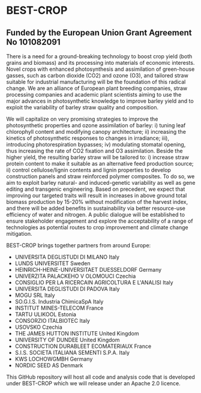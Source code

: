 # BEST-CROP 

## Funded by the European Union Grant Agreement No 101082091 

There is a need for a ground-breaking technology to boost crop yield (both grains and biomass) and its processing into materials of economic interests. Novel crops with enhanced photosynthesis and assimilation of green-house gasses, such as carbon dioxide (CO2) and ozone (O3), and tailored straw suitable for industrial manufacturing will be the foundation of this radical change. We are an alliance of European plant breeding companies, straw processing companies and academic plant scientists aiming to use the major advances in photosynthetic knowledge to improve barley yield and to exploit the variability of barley straw quality and composition.

We will capitalize on very promising strategies to improve the photosynthetic properties and ozone assimilation of barley: i) tuning leaf chlorophyll content and modifying canopy architecture; ii) increasing the kinetics of photosynthetic responses to changes in irradiance; iii), introducing photorespiration bypasses; iv) modulating stomatal opening, thus increasing the rate of CO2 fixation and O3 assimilation. Beside the higher yield, the resulting barley straw will be tailored to: i) increase straw protein content to make it suitable as an alternative feed production source; ii) control cellulose/lignin contents and lignin properties to develop construction panels and straw reinforced polymer composites. To do so, we aim to exploit barley natural- and induced-genetic variability as well as gene editing and transgenic engineering. Based on precedent, we expect that improving our targeted traits will result in increases in above ground total biomass production by 15-20% without modification of the harvest index, and there will be added benefits in
sustainability via better resource-use efficiency of water and nitrogen. A public dialogue will be established to ensure stakeholder engagement and explore the acceptability of a range of technologies as potential routes to crop improvement and climate change mitigation.

BEST-CROP brings together partners from around Europe:
- UNIVERSITA DEGLISTUDI DI MILANO Italy
- LUNDS UNIVERSITET Sweden
- HEINRICH-HEINE-UNIVERSITAET DUESSELDORF Germany
- UNIVERZITA PALACKEHO V OLOMOUCI Czechia
- CONSIGLIO PER LA RICERCAIN AGRICOLTURA  E L'ANALISI Italy
- UNIVERSITA DEGLISTUDI DI PADOVA Italy
- MOGU SRL Italy
- SO.G.I.S. Industria ChimicaSpA Italy
- INSTITUT MINES-TELECOM France
- TARTU ULIKOOL Estonia
- CONSORZIO ITALBIOTEC Italy
- USOVSKO Czechia
- THE JAMES HUTTON INSTITUTE United Kingdom
- UNIVERSITY OF DUNDEE United Kingdom
- CONSTRUCTION DURABLEET ECOMATERIAUX France
- S.I.S. SOCIETA ITALIANA  SEMENTI S.P.A. Italy
- KWS LOCHOWGMBH Germany
- NORDIC  SEED AS Denmark

This GitHub repository will host all code and analysis code that is developed under BEST-CROP which we will release under an Apache 2.0 licence.